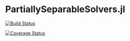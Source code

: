 # PartiallySeparableSolvers.jl

[![Build Status](https://travis-ci.com/paraynaud/PartiallySeparableSolvers.jl.svg?branch=master)](https://travis-ci.com/paraynaud/PartiallySeparableSolvers.jl)

[![Coverage Status](https://coveralls.io/repos/github/paraynaud/PartiallySeparableSolvers.jl/badge.svg?branch=master)](https://coveralls.io/github/paraynaud/PartiallySeparableSolvers.jl?branch=master)
